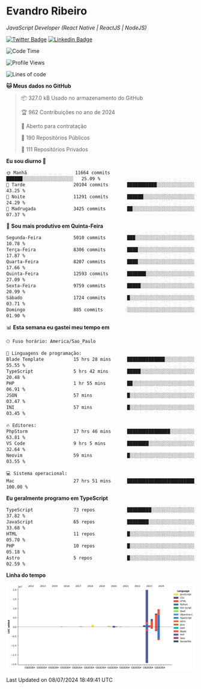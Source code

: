 # Evandro **Ribeiro**

*JavaScript Developer (React Native | ReactJS | NodeJS)*

[![Twitter Badge](https://img.shields.io/badge/-@ribeiroevandro-201B2D?style=flat-square&labelColor=201B2D&logo=twitter&logoColor=white&link=https://twitter.com/ribeiroevandro)](https://twitter.com/ribeiroevandro) 
[![Linkedin Badge](https://img.shields.io/badge/-Evandro%20Ribeiro-201B2D?style=flat-square&logo=Linkedin&logoColor=white&link=https://www.linkedin.com/in/ribeiroevandro)](https://www.linkedin.com/in/ribeiroevandro) 


<!--START_SECTION:waka-->
![Code Time](http://img.shields.io/badge/Code%20Time-4%2C004%20hrs%2039%20mins-blue)

![Profile Views](http://img.shields.io/badge/Visualizac%C3%B5es%20do%20perfil-0-blue)

![Lines of code](https://img.shields.io/badge/Desde%20o%20Hello%20World%20eu%20escrevi-45.9%20million%20linhas%20de%20c%C3%B3digo-blue)

**🐱 Meus dados no GitHub** 

> 📦 327.0 kB Usado no armazenamento do GitHub 
 > 
> 🏆 962 Contribuições no ano de 2024
 > 
> 💼 Aberto para contratação
 > 
> 📜 190 Repositórios Públicos 
 > 
> 🔑 111 Repositórios Privados 
 > 
**Eu sou diurno 🐤** 

```text
🌞 Manhã                  11664 commits       ██████░░░░░░░░░░░░░░░░░░░   25.09 % 
🌆 Tarde                  20104 commits       ███████████░░░░░░░░░░░░░░   43.25 % 
🌃 Noite                  11291 commits       ██████░░░░░░░░░░░░░░░░░░░   24.29 % 
🌙 Madrugada              3425 commits        ██░░░░░░░░░░░░░░░░░░░░░░░   07.37 % 
```
📅 **Sou mais produtivo em Quinta-Feira** 

```text
Segunda-Feira            5010 commits        ███░░░░░░░░░░░░░░░░░░░░░░   10.78 % 
Terça-Feira              8306 commits        ████░░░░░░░░░░░░░░░░░░░░░   17.87 % 
Quarta-Feira             8207 commits        ████░░░░░░░░░░░░░░░░░░░░░   17.66 % 
Quinta-Feira             12593 commits       ███████░░░░░░░░░░░░░░░░░░   27.09 % 
Sexta-Feira              9759 commits        █████░░░░░░░░░░░░░░░░░░░░   20.99 % 
Sábado                   1724 commits        █░░░░░░░░░░░░░░░░░░░░░░░░   03.71 % 
Domingo                  885 commits         ░░░░░░░░░░░░░░░░░░░░░░░░░   01.90 % 
```


📊 **Esta semana eu gastei meu tempo em** 

```text
🕑︎ Fuso horário: America/Sao_Paulo

💬 Linguagens de programação: 
Blade Template           15 hrs 28 mins      ██████████████░░░░░░░░░░░   55.55 % 
TypeScript               5 hrs 42 mins       █████░░░░░░░░░░░░░░░░░░░░   20.48 % 
PHP                      1 hr 55 mins        ██░░░░░░░░░░░░░░░░░░░░░░░   06.91 % 
JSON                     57 mins             █░░░░░░░░░░░░░░░░░░░░░░░░   03.47 % 
INI                      57 mins             █░░░░░░░░░░░░░░░░░░░░░░░░   03.45 % 

🔥 Editores: 
PhpStorm                 17 hrs 46 mins      ████████████████░░░░░░░░░   63.81 % 
VS Code                  9 hrs 5 mins        ████████░░░░░░░░░░░░░░░░░   32.64 % 
Neovim                   59 mins             █░░░░░░░░░░░░░░░░░░░░░░░░   03.55 % 

💻 Sistema operacional: 
Mac                      27 hrs 51 mins      █████████████████████████   100.00 % 
```

**Eu geralmente programo em TypeScript** 

```text
TypeScript               73 repos            █████████░░░░░░░░░░░░░░░░   37.82 % 
JavaScript               65 repos            ████████░░░░░░░░░░░░░░░░░   33.68 % 
HTML                     11 repos            █░░░░░░░░░░░░░░░░░░░░░░░░   05.70 % 
PHP                      10 repos            █░░░░░░░░░░░░░░░░░░░░░░░░   05.18 % 
Astro                    5 repos             █░░░░░░░░░░░░░░░░░░░░░░░░   02.59 % 
```



**Linha do tempo**

![Lines of Code chart](https://raw.githubusercontent.com/ribeiroevandro/ribeiroevandro/main/assets/bar_graph.png)


 Last Updated on 08/07/2024 18:49:41 UTC
<!--END_SECTION:waka-->
